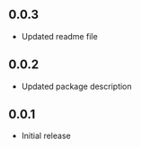 ## 0.0.3

* Updated readme file

## 0.0.2

* Updated package description

## 0.0.1

* Initial release

